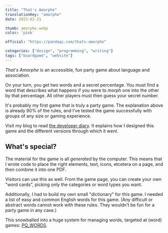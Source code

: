 ```yaml
---
title: "That's Amorphe"
translationKey: "amorphe"
date: 2023-02-21

thumb: amorphe.webp
color: 'pink'

official: "https://pandaqi.com/thats-amorphe"

categories: ["design", "programming", "writing"]
tags: ["boardgame", "website"]
---
```


_That's Amorphe_ is an accessible, fun party game about language and association.

On your turn, you get two words and a secret percentage. You must find a word that describes what happens if you were to _morph_ one into the other by that percentage. All other players must then guess your secret number.

It's probably my first game that is truly a party game. The explanation above is already 90% of the rules, and I've tested the game successfully with groups of any size or gaming experience.

Visit my blog to read [the developer diary](https://pandaqi.com/blog/boardgames/thats-amorphe). It explains how I designed this game and the different versions through which it went.

## What's special?

The material for the game is all _generated_ by the computer. This means that I wrote code to place the right elements, text, icons, etcetera on a page, and then combine it into one PDF.

Visitors can use this as well. From the game page, you can create your own "word cards", picking only the categories or word types you want.

Additionally, I had to build my own small "dictionary" for this game. I needed a list of easy and common English words for this game. (Any difficult or abstract words cannot work with these rules. They wouldn't be fun for a party game in any case.) 

This snowballed into a huge system for managing words, targeted at (word) games: [PQ_WORDS](https://rodepanda.com/en/writing/misc/pq-words).